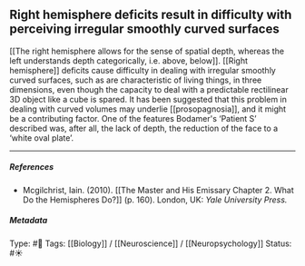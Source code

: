 ## Right hemisphere deficits result in difficulty with perceiving irregular smoothly curved surfaces  # 

[[The right hemisphere allows for the sense of spatial depth, whereas the left understands depth categorically, i.e. above, below]]. [[Right hemisphere]] deficits cause difficulty in dealing with irregular smoothly curved surfaces, such as are characteristic of living things, in three dimensions, even though the capacity to deal with a predictable rectilinear 3D object like a cube is spared. It has been suggested that this problem in dealing with curved volumes may underlie [[prosopagnosia]], and it might be a contributing factor. One of the features Bodamer's ‘Patient S’ described was, after all, the lack of depth, the reduction of the face to a ‘white oval plate’.

___

##### References

- Mcgilchrist, Iain. (2010). [[The Master and His Emissary Chapter 2. What Do the Hemispheres Do?]] (p. 160). London, UK: _Yale University Press._

##### Metadata

Type: #🔴 
Tags: [[Biology]] / [[Neuroscience]] / [[Neuropsychology]]
Status: #☀️ 